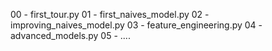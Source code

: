 00 - first_tour.py
01 - first_naives_model.py
02 - improving_naives_model.py
03 - feature_engineering.py
04 - advanced_models.py
05 - ....